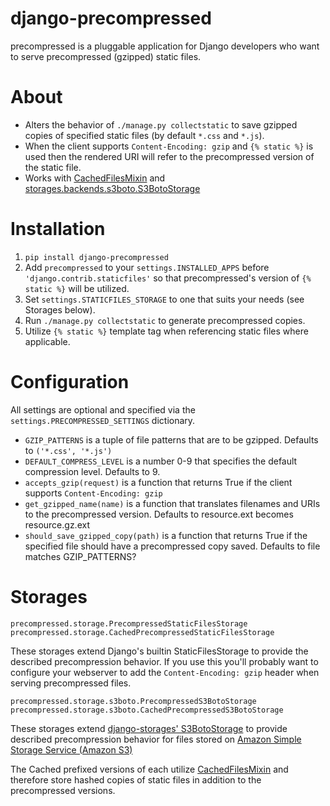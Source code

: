 django-precompressed
====================

precompressed is a pluggable application for Django developers who want to serve precompressed (gzipped) static files.

About
=====

+ Alters the behavior of `./manage.py collectstatic` to save gzipped copies of specified static files (by default `*.css` and `*.js`).
+ When the client supports `Content-Encoding: gzip` and `{% static %}` is used then the rendered URI will refer to the precompressed version of the static file.
+ Works with [CachedFilesMixin](https://docs.djangoproject.com/en/dev/ref/contrib/staticfiles/#cachedstaticfilesstorage) and [storages.backends.s3boto.S3BotoStorage](http://django-storages.readthedocs.org/)

Installation
============

1. `pip install django-precompressed`
2. Add `precompressed` to your `settings.INSTALLED_APPS` before `'django.contrib.staticfiles'` so that precompressed's version of `{% static %}` will be utilized.
3. Set `settings.STATICFILES_STORAGE` to one that suits your needs (see Storages below).
4. Run `./manage.py collectstatic` to generate precompressed copies.
5. Utilize `{% static %}` template tag when referencing static files where applicable.

Configuration
=============

All settings are optional and specified via the `settings.PRECOMPRESSED_SETTINGS` dictionary.

+ `GZIP_PATTERNS` is a tuple of file patterns that are to be gzipped. Defaults to `('*.css', '*.js')`
+ `DEFAULT_COMPRESS_LEVEL` is a number 0-9 that specifies the default compression level. Defaults to 9.
+ `accepts_gzip(request)` is a function that returns True if the client supports `Content-Encoding: gzip`
+ `get_gzipped_name(name)` is a function that translates filenames and URIs to the precompressed version. Defaults to resource.ext becomes resource.gz.ext
+ `should_save_gzipped_copy(path)` is a function that returns True if the specified file should have a precompressed copy saved. Defaults to file matches GZIP_PATTERNS?

Storages
========

    precompressed.storage.PrecompressedStaticFilesStorage
    precompressed.storage.CachedPrecompressedStaticFilesStorage
    
These storages extend Django's builtin StaticFilesStorage to provide the described precompression behavior. If you use this you'll probably want to configure your webserver to add the `Content-Encoding: gzip` header when serving precompressed files.

    precompressed.storage.s3boto.PrecompressedS3BotoStorage
    precompressed.storage.s3boto.CachedPrecompressedS3BotoStorage

These storages extend [django-storages' S3BotoStorage](http://django-storages.readthedocs.org/en/latest/backends/amazon-S3.html) to provide described precompression behavior for files stored on [Amazon Simple Storage Service (Amazon S3)](http://aws.amazon.com/s3/)

The Cached prefixed versions of each utilize [CachedFilesMixin](https://docs.djangoproject.com/en/dev/ref/contrib/staticfiles/#cachedstaticfilesstorage) and therefore store hashed copies of static files in addition to the precompressed versions.
